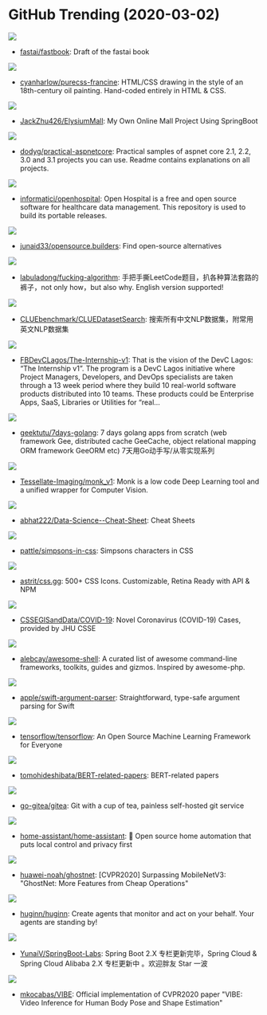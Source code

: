 # GitHub Trending (2020-03-02)

![](https://img.shields.io/badge/Jupyter%20Notebook-New%201-green?style=flat-square&logo=appveyor)
- [fastai/fastbook](https://github.com/fastai/fastbook): Draft of the fastai book

![](https://img.shields.io/badge/CSS-New%20223-green?style=flat-square&logo=appveyor)
- [cyanharlow/purecss-francine](https://github.com/cyanharlow/purecss-francine): HTML/CSS drawing in the style of an 18th-century oil painting. Hand-coded entirely in HTML & CSS.

![](https://img.shields.io/badge/Java-New%20115-green?style=flat-square&logo=appveyor)
- [JackZhu426/ElysiumMall](https://github.com/JackZhu426/ElysiumMall): My Own Online Mall Project Using SpringBoot

![](https://img.shields.io/badge/C%23-New%20140-green?style=flat-square&logo=appveyor)
- [dodyg/practical-aspnetcore](https://github.com/dodyg/practical-aspnetcore): Practical samples of aspnet core 2.1, 2.2, 3.0 and 3.1 projects you can use. Readme contains explanations on all projects.

![](https://img.shields.io/badge/Perl-New%2044-green?style=flat-square&logo=appveyor)
- [informatici/openhospital](https://github.com/informatici/openhospital): Open Hospital is a free and open source software for healthcare data management. This repository is used to build its portable releases.

![](https://img.shields.io/badge/JavaScript-New%2055-green?style=flat-square&logo=appveyor)
- [junaid33/opensource.builders](https://github.com/junaid33/opensource.builders): Find open-source alternatives

![](https://img.shields.io/badge/none-New%201-green?style=flat-square&logo=appveyor)
- [labuladong/fucking-algorithm](https://github.com/labuladong/fucking-algorithm): 手把手撕LeetCode题目，扒各种算法套路的裤子，not only how，but also why. English version supported!

![](https://img.shields.io/badge/Python-New%2053-green?style=flat-square&logo=appveyor)
- [CLUEbenchmark/CLUEDatasetSearch](https://github.com/CLUEbenchmark/CLUEDatasetSearch): 搜索所有中文NLP数据集，附常用英文NLP数据集

![](https://img.shields.io/badge/none-New%20203-green?style=flat-square&logo=appveyor)
- [FBDevCLagos/The-Internship-v1](https://github.com/FBDevCLagos/The-Internship-v1): That is the vision of the DevC Lagos: “The Internship v1”. The program is a DevC Lagos initiative where Project Managers, Developers, and DevOps specialists are taken through a 13 week period where they build 10 real-world software products distributed into 10 teams. These products could be Enterprise Apps, SaaS, Libraries or Utilities for “real…

![](https://img.shields.io/badge/Go-New%20373-green?style=flat-square&logo=appveyor)
- [geektutu/7days-golang](https://github.com/geektutu/7days-golang): 7 days golang apps from scratch (web framework Gee, distributed cache GeeCache, object relational mapping ORM framework GeeORM etc) 7天用Go动手写/从零实现系列

![](https://img.shields.io/badge/Jupyter%20Notebook-New%2034-green?style=flat-square&logo=appveyor)
- [Tessellate-Imaging/monk_v1](https://github.com/Tessellate-Imaging/monk_v1): Monk is a low code Deep Learning tool and a unified wrapper for Computer Vision.

![](https://img.shields.io/badge/TeX-New%20107-green?style=flat-square&logo=appveyor)
- [abhat222/Data-Science--Cheat-Sheet](https://github.com/abhat222/Data-Science--Cheat-Sheet): Cheat Sheets

![](https://img.shields.io/badge/CSS-New%20297-green?style=flat-square&logo=appveyor)
- [pattle/simpsons-in-css](https://github.com/pattle/simpsons-in-css): Simpsons characters in CSS

![](https://img.shields.io/badge/CSS-New%20474-green?style=flat-square&logo=appveyor)
- [astrit/css.gg](https://github.com/astrit/css.gg): 500+ CSS Icons. Customizable, Retina Ready with API & NPM

![](https://img.shields.io/badge/none-New%20398-green?style=flat-square&logo=appveyor)
- [CSSEGISandData/COVID-19](https://github.com/CSSEGISandData/COVID-19): Novel Coronavirus (COVID-19) Cases, provided by JHU CSSE

![](https://img.shields.io/badge/none-New%2063-green?style=flat-square&logo=appveyor)
- [alebcay/awesome-shell](https://github.com/alebcay/awesome-shell): A curated list of awesome command-line frameworks, toolkits, guides and gizmos. Inspired by awesome-php.

![](https://img.shields.io/badge/Swift-New%20516-green?style=flat-square&logo=appveyor)
- [apple/swift-argument-parser](https://github.com/apple/swift-argument-parser): Straightforward, type-safe argument parsing for Swift

![](https://img.shields.io/badge/C%2B%2B-New%20117-green?style=flat-square&logo=appveyor)
- [tensorflow/tensorflow](https://github.com/tensorflow/tensorflow): An Open Source Machine Learning Framework for Everyone

![](https://img.shields.io/badge/none-New%20237-green?style=flat-square&logo=appveyor)
- [tomohideshibata/BERT-related-papers](https://github.com/tomohideshibata/BERT-related-papers): BERT-related papers

![](https://img.shields.io/badge/Go-New%2046-green?style=flat-square&logo=appveyor)
- [go-gitea/gitea](https://github.com/go-gitea/gitea): Git with a cup of tea, painless self-hosted git service

![](https://img.shields.io/badge/Python-New%2058-green?style=flat-square&logo=appveyor)
- [home-assistant/home-assistant](https://github.com/home-assistant/home-assistant): 🏡 Open source home automation that puts local control and privacy first

![](https://img.shields.io/badge/Python-New%20123-green?style=flat-square&logo=appveyor)
- [huawei-noah/ghostnet](https://github.com/huawei-noah/ghostnet): [CVPR2020] Surpassing MobileNetV3: "GhostNet: More Features from Cheap Operations"

![](https://img.shields.io/badge/Ruby-New%2049-green?style=flat-square&logo=appveyor)
- [huginn/huginn](https://github.com/huginn/huginn): Create agents that monitor and act on your behalf. Your agents are standing by!

![](https://img.shields.io/badge/Java-New%2045-green?style=flat-square&logo=appveyor)
- [YunaiV/SpringBoot-Labs](https://github.com/YunaiV/SpringBoot-Labs): Spring Boot 2.X 专栏更新完毕，Spring Cloud & Spring Cloud Alibaba 2.X 专栏更新中 。欢迎胖友 Star 一波

![](https://img.shields.io/badge/Python-New%2069-green?style=flat-square&logo=appveyor)
- [mkocabas/VIBE](https://github.com/mkocabas/VIBE): Official implementation of CVPR2020 paper "VIBE: Video Inference for Human Body Pose and Shape Estimation"

